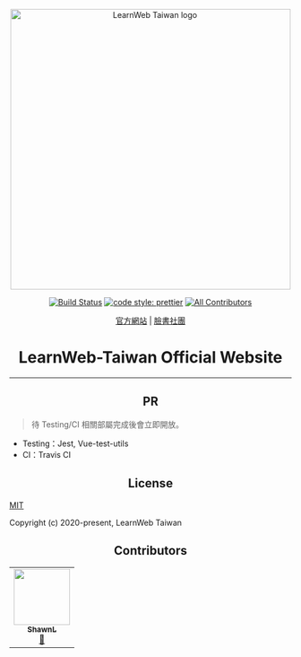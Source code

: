 <p align="center"><a href="https://learnweb.tw/" target="_blank" rel="noopener noreferrer"><img width="500" src="https://github.com/LearnWeb-Taiwan/Assets/blob/master/common/logo-rectangle-v1.0.png?raw=true" alt="LearnWeb Taiwan logo"></a></p>

<p align="center">
  <a href="https://travis-ci.org/LearnWeb-Taiwan/Official-Website"><img src="https://travis-ci.org/LearnWeb-Taiwan/Official-Website.svg?branch=master" alt="Build Status"></a>
  <a href="https://github.com/prettier/prettier"><img src="https://img.shields.io/badge/code_style-prettier-ff69b4.svg?style=flat-square" alt="code style: prettier"></a>
  <a href="#contributors"><img src="https://img.shields.io/badge/all_contributors-1-orange.svg?style=flat-square" alt="All Contributors"></a>
</p>

<p align="center">
  <a href="https://learnweb.tw/">官方網站</a> |
  <a href="https://www.facebook.com/groups/LearnWeb.Taiwan">臉書社團</a>
</p>

<h1 align="center"> LearnWeb-Taiwan Official Website </h1>

---

<h2 align="center"> PR </h2>

> 待 Testing/CI 相關部屬完成後會立即開放。
- Testing：Jest, Vue-test-utils
- CI：Travis CI



<h2 align="center"> License </h2>

[MIT](https://github.com/LearnWeb-Taiwan/Official-Website/blob/master/LICENSE)

Copyright (c) 2020-present, LearnWeb Taiwan



<h2 align="center"> Contributors </h2>

<!-- ALL-CONTRIBUTORS-LIST:START - Do not remove or modify this section -->
<!-- prettier-ignore-start -->
<!-- markdownlint-disable -->
<table>
  <tr>
    <td align="center"><a href="https://shawnlin0201.github.io/"><img src="https://avatars0.githubusercontent.com/u/45999699?v=4" width="100px;" alt=""/><br /><sub><b>ShawnL</b></sub></a><br /><a href="#maintenance-shawnlin0201" title="Maintenance">🚧</a></td>
  </tr>
</table>

<!-- markdownlint-enable -->
<!-- prettier-ignore-end -->
<!-- ALL-CONTRIBUTORS-LIST:END -->


<!--
## 技術線
前端：Vue-cli
主機端：GitHub Server（GitHub Page）
Domain：Gandi
CDN：Cloudflare
SSL/TLS：Cloudflare
-->
